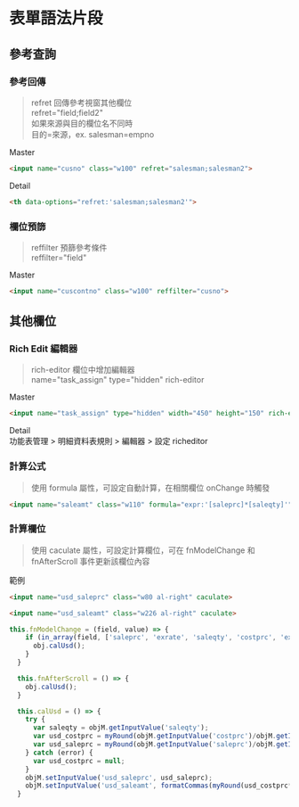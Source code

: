 # 表單語法片段

## 參考查詢

### 參考回傳

> refret 回傳參考視窗其他欄位 \
> refret="field;field2" \
> 如果來源與目的欄位名不同時 \
> 目的=來源，ex. salesman=empno

Master
```html
<input name="cusno" class="w100" refret="salesman;salesman2">
```

Detail
```html
<th data-options="refret:'salesman;salesman2'">
```

### 欄位預篩

> reffilter 預篩參考條件 \
> reffilter="field"

Master
```html
<input name="cuscontno" class="w100" reffilter="cusno">
```

## 其他欄位

### Rich Edit 編輯器

> rich-editor 欄位中增加編輯器 \
> name="task_assign" type="hidden" rich-editor
>

Master
```html
<input name="task_assign" type="hidden" width="450" height="150" rich-editor>
```

Detail \
功能表管理 > 明細資料表規則 > 編輯器 > 設定 richeditor

### 計算公式

> 使用 formula 屬性，可設定自動計算，在相關欄位 onChange 時觸發

```html
<input name="saleamt" class="w110" formula="expr:'[saleprc]*[saleqty]'">
```

### 計算欄位

> 使用 caculate 屬性，可設定計算欄位，可在 fnModelChange 和 fnAfterScroll 事件更新該欄位內容

範例

```html
<input name="usd_saleprc" class="w80 al-right" caculate>

<input name="usd_saleamt" class="w226 al-right" caculate>
```

```js
this.fnModelChange = (field, value) => {
    if (in_array(field, ['saleprc', 'exrate', 'saleqty', 'costprc', 'exrate2'])) {
      obj.calUsd();
    }
  }

  this.fnAfterScroll = () => {
    obj.calUsd();
  }

  this.calUsd = () => {
    try {
      var saleqty = objM.getInputValue('saleqty');
      var usd_costprc = myRound(objM.getInputValue('costprc')/objM.getInputValue('exrate2'),4);
      var usd_saleprc = myRound(objM.getInputValue('saleprc')/objM.getInputValue('exrate'),4);
    } catch (error) {
      var usd_costprc = null;
    }
    objM.setInputValue('usd_saleprc', usd_saleprc);
    objM.setInputValue('usd_saleamt', formatCommas(myRound(usd_costprc*saleqty,2)));
  }
```